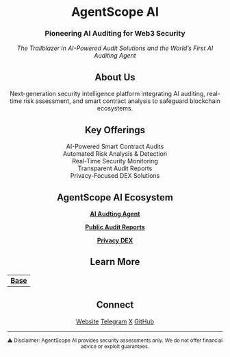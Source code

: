 <div align="center">
  <h1>AgentScope AI</h1>
  <h3>Pioneering AI Auditing for Web3 Security</h3>
  <p><em>The Trailblazer in AI-Powered Audit Solutions and the World’s First AI Auditing Agent</em></p>

  <h2>About Us</h2>
  <p>Next-generation security intelligence platform integrating AI auditing, real-time risk assessment, and smart contract analysis to safeguard blockchain ecosystems.</p>

  <h2>Key Offerings</h2>
  <ul style="list-style: none; padding: 0">
    <li>AI-Powered Smart Contract Audits</li>
    <li>Automated Risk Analysis & Detection</li>
    <li>Real-Time Security Monitoring</li>
    <li>Transparent Audit Reports</li>
    <li>Privacy-Focused DEX Solutions</li>
  </ul>

  <h2>AgentScope AI Ecosystem</h2>
  <ul style="list-style: none; padding: 0">
    <li><a href="https://t.me/AgentScopeAI_Bot"><strong>AI Audting Agent</strong></a></li>
  </ul>
  <ul style="list-style: none; padding: 0">
    <li><a href="https://github.com/AgentScopeAI/Audit-Reports"><strong>Public Audit Reports</strong></a></li>
  </ul>
  <ul style="list-style: none; padding: 0">
    <li><a href="https://dex.agentscope-ai.io"><strong>Privacy DEX</strong></a></li>
  </ul>

  <h2>Learn More</h2>
  <table align="center">
    <tr>
      <td align="center">
        <a href="https://agentscope-ai.gitbook.io/agentscope-ai">
          <strong>Base</strong>
        </a>
      </td>
    </tr>
  </table>

  <h2>Connect</h2>
  <p>
    <a href="https://agentscope-ai.io">Website</a>
    <a href="https://t.me/AgentScope_AI">Telegram</a>
    <a href="https://x.com/AgentScope_AI">X</a>
    <a href="https://github.com/AgentScopeAI">GitHub</a>
  </p>

  <hr>

  <sub>⚠️ Disclaimer: AgentScope AI provides security assessments only. We do not offer financial advice or exploit guarantees.</sub>
</div>
